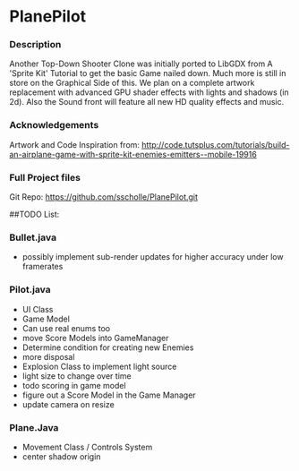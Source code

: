 # PlanePilot

### Description

Another Top-Down Shooter Clone was initially ported to LibGDX from A 'Sprite Kit' Tutorial to get the basic Game nailed down. Much more is still in store on the Graphical Side of this. We plan on a complete artwork replacement with advanced GPU shader effects with lights and shadows (in 2d). Also the Sound front will feature all new HD quality effects and music.

### Acknowledgements

Artwork and Code Inspiration from: http://code.tutsplus.com/tutorials/build-an-airplane-game-with-sprite-kit-enemies-emitters--mobile-19916

### Full Project files

Git Repo: https://github.com/sscholle/PlanePilot.git


##TODO List:


### Bullet.java

*   possibly implement sub-render updates for higher accuracy under low framerates

### Pilot.java

*   UI Class
*   Game Model
*   Can use real enums too
*   move Score Models into GameManager
*   Determine condition for creating new Enemies
*   more disposal
*   Explosion Class to implement light source
*   light size to change over time
*   todo scoring in game model
*   figure out a Score Model in the Game Manager
*   update camera on resize


### Plane.Java

*   Movement Class / Controls System
*   center shadow origin